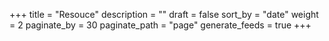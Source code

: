 +++
title = "Resouce"
description = ""
draft = false
sort_by = "date"
weight = 2
paginate_by = 30
paginate_path = "page"
generate_feeds = true
+++
